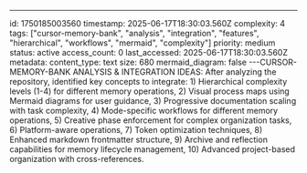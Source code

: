 ---
id: 1750185003560
timestamp: 2025-06-17T18:30:03.560Z
complexity: 4
tags: ["cursor-memory-bank", "analysis", "integration", "features", "hierarchical", "workflows", "mermaid", "complexity"]
priority: medium
status: active
access_count: 0
last_accessed: 2025-06-17T18:30:03.560Z
metadata:
  content_type: text
  size: 680
  mermaid_diagram: false
---CURSOR-MEMORY-BANK ANALYSIS & INTEGRATION IDEAS: After analyzing the repository, identified key concepts to integrate: 1) Hierarchical complexity levels (1-4) for different memory operations, 2) Visual process maps using Mermaid diagrams for user guidance, 3) Progressive documentation scaling with task complexity, 4) Mode-specific workflows for different memory operations, 5) Creative phase enforcement for complex organization tasks, 6) Platform-aware operations, 7) Token optimization techniques, 8) Enhanced markdown frontmatter structure, 9) Archive and reflection capabilities for memory lifecycle management, 10) Advanced project-based organization with cross-references.